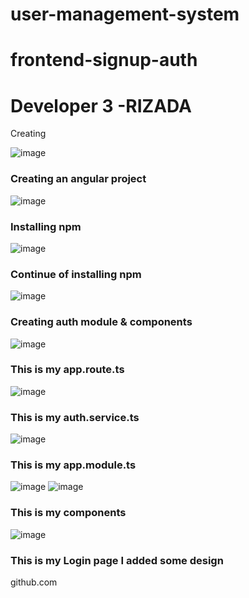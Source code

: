 # user-management-system

# frontend-signup-auth
# Developer 3 -RIZADA

Creating

![image](https://github.com/Johnlouiee/user-management-system/blob/f61eeb3839e1cc1210b38812694bec3df81bcc19/frontend/picture2/angular.png)
### Creating an angular project
![image](https://github.com/Johnlouiee/user-management-system/blob/f61eeb3839e1cc1210b38812694bec3df81bcc19/frontend/picture2/npm.png)
### Installing npm
![image](https://github.com/Johnlouiee/user-management-system/blob/f61eeb3839e1cc1210b38812694bec3df81bcc19/frontend/picture2/ng-serve.png)
###  Continue of installing npm
![image](https://github.com/Johnlouiee/user-management-system/blob/f61eeb3839e1cc1210b38812694bec3df81bcc19/frontend/picture2/module%26components.png)
### Creating auth module & components
![image](https://github.com/Johnlouiee/user-management-system/blob/f61eeb3839e1cc1210b38812694bec3df81bcc19/frontend/picture2/route.png)
### This is my app.route.ts
![image](https://github.com/Johnlouiee/user-management-system/blob/f61eeb3839e1cc1210b38812694bec3df81bcc19/frontend/picture2/auth-service.png)
### This is my auth.service.ts
![image](https://github.com/Johnlouiee/user-management-system/blob/f61eeb3839e1cc1210b38812694bec3df81bcc19/frontend/picture2/app-module.png)
### This is my app.module.ts
![image](https://github.com/Johnlouiee/user-management-system/blob/f61eeb3839e1cc1210b38812694bec3df81bcc19/frontend/picture2/login-component.png)
![image](https://github.com/Johnlouiee/user-management-system/blob/f61eeb3839e1cc1210b38812694bec3df81bcc19/frontend/picture2/signup-component.png)
### This is my components
![image](https://github.com/Johnlouiee/user-management-system/blob/f61eeb3839e1cc1210b38812694bec3df81bcc19/frontend/picture2/login-page.png)
### This is my Login page I added some design
github.com










